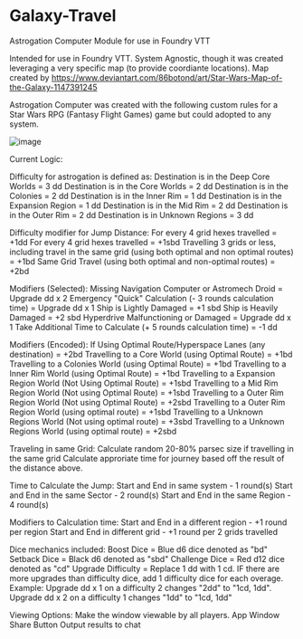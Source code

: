 # Galaxy-Travel
Astrogation Computer Module for use in Foundry VTT

Intended for use in Foundry VTT.  System Agnostic, though it was created leveraging a very specific map (to provide coordiante locations).
Map created by https://www.deviantart.com/86botond/art/Star-Wars-Map-of-the-Galaxy-1147391245

Astrogation Computer was created with the following custom rules for a Star Wars RPG (Fantasy Flight Games) game but could adopted to any system.

![image](https://github.com/user-attachments/assets/29fbdb3d-f171-46ac-87e9-cec97218d512)

Current Logic:

Difficulty for astrogation is defined as:
Destination is in the Deep Core Worlds = 3 dd
Destination is in the Core Worlds = 2 dd
Destination is in the Colonies = 2 dd
Destination is in the Inner Rim = 1 dd
Destination is in the Expansion Region = 1 dd
Destination is in the Mid Rim = 2 dd
Destination is in the Outer Rim = 2 dd
Destination is in Unknown Regions = 3 dd

Difficulty modifier for Jump Distance:
For every 4 grid hexes travelled = +1dd
For every 4 grid hexes travelled = +1sbd
Travelling 3 grids or less, including travel in the same grid (using both optimal and non optimal routes) = +1bd
Same Grid Travel (using both optimal and non-optimal routes) = +2bd

Modifiers (Selected):
Missing Navigation Computer or Astromech Droid = Upgrade dd x 2
Emergency "Quick" Calculation (- 3 rounds calculation time) = Upgrade dd x 1
Ship is Lightly Damaged = +1 sbd
Ship is Heavily Damaged = +2 sbd
Hyperdrive Malfunctioning or Damaged = Upgrade dd x 1
Take Additional Time to Calculate (+ 5 rounds calculation time) = -1 dd

Modifiers (Encoded):
If Using Optimal Route/Hyperspace Lanes (any destination) = +2bd
Travelling to a Core World (using Optimal Route) = +1bd
Travelling to a Colonies World (using Optimal Route) = +1bd
Travelling to a Inner Rim World (using Optimal Route) = +1bd
Travelling to a Expansion Region World (Not Using Optimal Route) = +1sbd
Travelling to a Mid Rim Region World (Not using Optimal Route) = +1sbd
Travelling to a Outer Rim Region World (Not using Optimal Route) = +2sbd
Travelling to a Outer Rim Region World (using optimal route) = +1sbd
Travelling to a Unknown Regions World (Not using optimal route) = +3sbd
Travelling to a Unknown Regions World (using optimal route) = +2sbd

Traveling in same Grid:
Calculate random 20-80% parsec size if travelling in the same grid
Calculate approriate time for journey based off the result of the distance above. 

Time to Calculate the Jump:
Start and End in same system - 1 round(s)
Start and End in the same Sector - 2 round(s)
Start and End in the same Region - 4 round(s)

Modifiers to Calculation time:
Start and End in a different region - +1 round per region
Start and End in different grid - +1 round per 2 grids travelled

Dice mechanics included:
Boost Dice = Blue d6 dice denoted as "bd"
Setback Dice = Black d6 denoted as "sbd"
Challenge Dice = Red d12 dice denoted as "cd"
Upgrade Difficulty = Replace 1 dd with 1 cd.  IF there are more upgrades than difficulty dice, add 1 difficulty dice for each overage.  
Example: Upgrade dd x 1 on a difficulty 2 changes "2dd" to "1cd, 1dd".  Upgrade dd x 2 on a difficulty 1 changes "1dd" to "1cd, 1dd"

Viewing Options:
Make the window viewable by all players. App Window Share Button
Output results to chat
